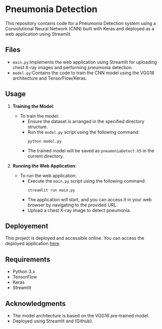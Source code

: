 # Pneumonia Detection

This repository contains code for a Pneumonia Detection system using a Convolutional Neural Network (CNN) built with Keras and deployed as a web application using Streamlit.

## Files

- `main.py`:Implements the web application using Streamlit for uploading chest X-ray images and performing pneumonia detection.
- `model.py`:Contains the code to train the CNN model using the VGG16 architecture and TensorFlow/Keras. 

## Usage

1. **Training the Model**:
   - To train the model:
     - Ensure the dataset is arranged in the specified directory structure.
     - Run the `model.py` script using the following command:
       ```
       python model.py
       ```
     - The trained model will be saved as `pneumoniaDetect.h5` in the current directory.

2. **Running the Web Application**:
   - To run the web application:
     - Execute the `main.py` script using the following command:
       ```
       streamlit run main.py
       ```
     - The application will start, and you can access it in your web browser by navigating to the provided URL.
     - Upload a chest X-ray image to detect pneumonia.

## Deployement

This project is deployed and accessible online. You can access the deployed application [here](https://pneumonia-detaction.streamlit.app/).

## Requirements

- Python 3.x
- TensorFlow
- Keras
- Streamlit
     
## Acknowledgments

- The model architecture is based on the VGG16 pre-trained model.
- Deployed using Streamlit and (Github).
